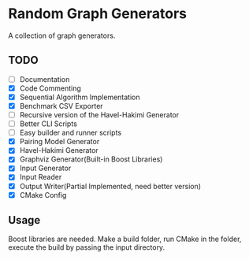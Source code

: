 # Random Graph Generators

A collection of graph generators.

## TODO

- [ ] Documentation
- [x] Code Commenting
- [x] Sequential Algorithm Implementation
- [x] Benchmark CSV Exporter
- [ ] Recursive version of the Havel-Hakimi Generator
- [ ] Better CLI Scripts
- [ ] Easy builder and runner scripts
- [x] Pairing Model Generator
- [x] Havel-Hakimi Generator
- [x] Graphviz Generator(Built-in Boost Libraries)
- [x] Input Generator
- [x] Input Reader
- [x] Output Writer(Partial Implemented, need better version)
- [x] CMake Config

## Usage

Boost libraries are needed. Make a build folder, run CMake in the folder, execute the build by passing the input
directory.